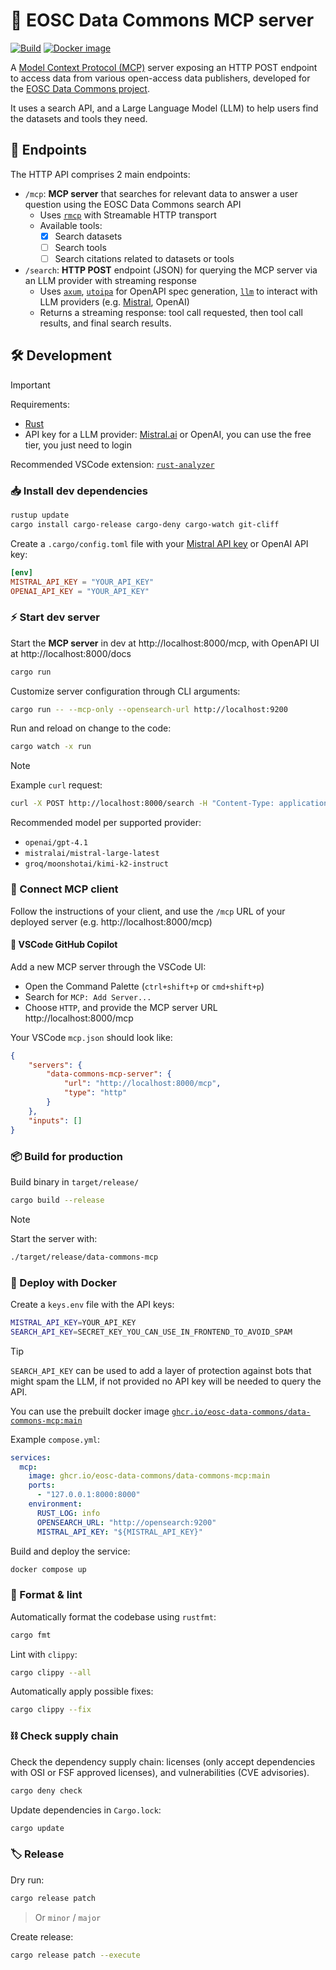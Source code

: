 # 🔭 EOSC Data Commons MCP server

[![Build](https://github.com/EOSC-Data-Commons/data-commons-mcp/actions/workflows/build.yml/badge.svg)](https://github.com/EOSC-Data-Commons/data-commons-mcp/actions/workflows/build.yml) [![Docker image](https://img.shields.io/badge/docker-ghcr.io-blue.svg?logo=docker)](https://github.com/EOSC-Data-Commons/data-commons-mcp/pkgs/container/data-commons-mcp)

A [Model Context Protocol (MCP)](https://modelcontextprotocol.io/) server exposing an HTTP POST endpoint to access data from various open-access data publishers, developed for the [EOSC Data Commons project](https://eosc.eu/horizon-europe-projects/eosc-data-commons/).

It uses a search API, and a Large Language Model (LLM) to help users find the datasets and tools they need.

## 🧩 Endpoints

The HTTP API comprises 2 main endpoints:

- `/mcp`: **MCP server** that searches for relevant data to answer a user question using the EOSC Data Commons search API
  - Uses [`rmcp`](https://github.com/modelcontextprotocol/rust-sdk) with Streamable HTTP transport
  - Available tools:
    - [x] Search datasets
    - [ ] Search tools
    - [ ] Search citations related to datasets or tools

- `/search`: **HTTP POST** endpoint (JSON) for querying the MCP server via an LLM provider with streaming response
  - Uses [`axum`](https://github.com/tokio-rs/axum), [`utoipa`](https://github.com/juhaku/utoipa) for OpenAPI spec generation, [`llm`](https://github.com/graniet/llm) to interact with LLM providers (e.g. [Mistral](https://admin.mistral.ai/organization/api-keys), OpenAI)
  - Returns a streaming response: tool call requested, then tool call results, and final search results.

## 🛠️ Development

> [!IMPORTANT]
>
> Requirements:
>
> - [Rust](https://www.rust-lang.org/tools/install)
> - API key for a LLM provider: [Mistral.ai](https://console.mistral.ai/api-keys) or OpenAI, you can use the free tier, you just need to login
>
> Recommended VSCode extension: [`rust-analyzer`](https://marketplace.visualstudio.com/items?itemName=rust-lang.rust-analyzer)

### 📥 Install dev dependencies

```sh
rustup update
cargo install cargo-release cargo-deny cargo-watch git-cliff
```

Create a `.cargo/config.toml` file with your [Mistral API key](https://admin.mistral.ai/organization/api-keys) or OpenAI API key:

```toml
[env]
MISTRAL_API_KEY = "YOUR_API_KEY"
OPENAI_API_KEY = "YOUR_API_KEY"
```

### ⚡️ Start dev server

Start the **MCP server** in dev at http://localhost:8000/mcp, with OpenAPI UI at http://localhost:8000/docs

```sh
cargo run
```

Customize server configuration through CLI arguments:

```sh
cargo run -- --mcp-only --opensearch-url http://localhost:9200
```

Run and reload on change to the code:

```sh
cargo watch -x run
```

> [!NOTE]
>
> Example `curl` request:
>
> ```sh
> curl -X POST http://localhost:8000/search -H "Content-Type: application/json" -H "Authorization: SECRET_KEY" -d '{"messages": [{"role": "user", "content": "data insulin"}], "model": "mistralai/mistral-small-latest", "stream": true}'
> ```
>
> Recommended model per supported provider:
>
> - `openai/gpt-4.1`
> - `mistralai/mistral-large-latest`
> - `groq/moonshotai/kimi-k2-instruct`

### 🔌 Connect MCP client

Follow the instructions of your client, and use the `/mcp` URL of your deployed server (e.g. http://localhost:8000/mcp)

#### 🐙 VSCode GitHub Copilot

Add a new MCP server through the VSCode UI:

- Open the Command Palette (`ctrl+shift+p` or `cmd+shift+p`)
- Search for `MCP: Add Server...`
- Choose `HTTP`, and provide the MCP server URL http://localhost:8000/mcp

Your VSCode `mcp.json` should look like:

```json
{
    "servers": {
        "data-commons-mcp-server": {
            "url": "http://localhost:8000/mcp",
            "type": "http"
        }
    },
    "inputs": []
}
```

### 📦 Build for production

Build binary in `target/release/`

```sh
cargo build --release
```

> [!NOTE]
>
> Start the server with:
>
> ```sh
> ./target/release/data-commons-mcp
> ```

### 🐳 Deploy with Docker

Create a `keys.env` file with the API keys:

```sh
MISTRAL_API_KEY=YOUR_API_KEY
SEARCH_API_KEY=SECRET_KEY_YOU_CAN_USE_IN_FRONTEND_TO_AVOID_SPAM
```

> [!TIP]
>
> `SEARCH_API_KEY` can be used to add a layer of protection against bots that might spam the LLM, if not provided no API key will be needed to query the API.

You can use the prebuilt docker image [`ghcr.io/eosc-data-commons/data-commons-mcp:main`](https://github.com/EOSC-Data-Commons/data-commons-mcp/pkgs/container/data-commons-mcp)

Example `compose.yml`:

```yaml
services:
  mcp:
    image: ghcr.io/eosc-data-commons/data-commons-mcp:main
    ports:
      - "127.0.0.1:8000:8000"
    environment:
      RUST_LOG: info
      OPENSEARCH_URL: "http://opensearch:9200"
      MISTRAL_API_KEY: "${MISTRAL_API_KEY}"
```

Build and deploy the service:

```sh
docker compose up
```

### 🧼 Format & lint

Automatically format the codebase using `rustfmt`:

```sh
cargo fmt
```

Lint with `clippy`:

```sh
cargo clippy --all
```

Automatically apply possible fixes:

```sh
cargo clippy --fix
```

### ⛓️ Check supply chain

Check the dependency supply chain: licenses (only accept dependencies with OSI or FSF approved licenses), and vulnerabilities (CVE advisories).

```sh
cargo deny check
```

Update dependencies in `Cargo.lock`:

```sh
cargo update
```

### 🏷️ Release

Dry run:

```sh
cargo release patch
```

> Or `minor` / `major`

Create release:

```sh
cargo release patch --execute
```
